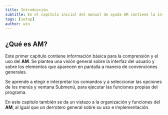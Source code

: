 ```yaml
---
title: Introducción
subtitle: En el capitulo inicial del manual de ayuda AM contiene la información necesaria para su comprension y manejo adecuado, especificando la funcionalidad de cada una de las partes que lo componen.
tags: [setup]
author: win
---
```


## ¿Qué es **AM**?

Este primer capítulo contiene información básica para la comprensión y el uso del **AM**. Se plantea una visión general sobre la interfaz del usuario y sobre los elementos que aparecen en pantalla a manera de convenciones generales.

Se aprende a elegir e interpretar los comandos y a seleccionar las opciones de los menús y ventana Submenú, para ejecutar las funciones propias del programa.

En este capítulo también se da un vistazo a la organización y funciones del **AM**, al igual que un derrotero general sobre su uso e  implementación.

